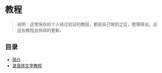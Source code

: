 # 教程
> 说明：这里保存的个人经过验证的教程，都是自己做到之后，整理得出。且这些教程会持续的更新。

## 目录
- [简介](./book/README.md)
- [录音转文字教程](./book/录音转文字.md)
